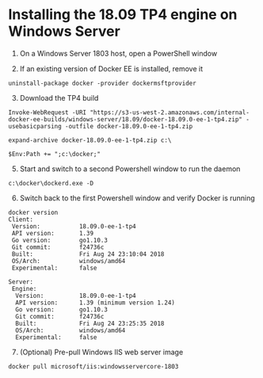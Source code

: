 # Installing the 18.09 TP4 engine on Windows Server

1. On a Windows Server 1803 host, open a PowerShell window

2. If an existing version of Docker EE is installed, remove it

`uninstall-package docker -provider dockermsftprovider`

3. Download the TP4 build

`Invoke-WebRequest -URI "https://s3-us-west-2.amazonaws.com/internal-docker-ee-builds/windows-server/18.09/docker-18.09.0-ee-1-tp4.zip" -usebasicparsing -outfile docker-18.09.0-ee-1-tp4.zip`

`expand-archive docker-18.09.0-ee-1-tp4.zip c:\`

`$Env:Path += ";c:\docker;"`

5. Start and switch to a second Powershell window to run the daemon

`c:\docker\dockerd.exe -D`

6. Switch back to the first Powershell window and verify Docker is running

```
docker version
Client:
 Version:           18.09.0-ee-1-tp4
 API version:       1.39
 Go version:        go1.10.3
 Git commit:        f24736c
 Built:             Fri Aug 24 23:10:04 2018
 OS/Arch:           windows/amd64
 Experimental:      false

Server:
 Engine:
  Version:          18.09.0-ee-1-tp4
  API version:      1.39 (minimum version 1.24)
  Go version:       go1.10.3
  Git commit:       f24736c
  Built:            Fri Aug 24 23:25:35 2018
  OS/Arch:          windows/amd64
  Experimental:     false
  ```  

7. (Optional) Pre-pull Windows IIS web server image

`docker pull microsoft/iis:windowsservercore-1803`
